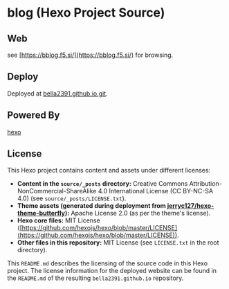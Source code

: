 # blog (Hexo Project Source)

## Web
see [https://bblog.f5.si/](https://bblog.f5.si/) for browsing.

## Deploy
Deployed at [bella2391.github.io.git](https://github.com/bella2391/bella2391.github.io/).  

## Powered By
[hexo](https://github.com/hexojs/hexo)

## License

This Hexo project contains content and assets under different licenses:

- **Content in the `source/_posts` directory:** Creative Commons Attribution-NonCommercial-ShareAlike 4.0 International License (CC BY-NC-SA 4.0) (see `source/_posts/LICENSE.txt`).
- **Theme assets (generated during deployment from [jerryc127/hexo-theme-butterfly](https://github.com/jerryc127/hexo-theme-butterfly)):** Apache License 2.0 (as per the theme's license).
- **Hexo core files:** MIT License ([https://github.com/hexojs/hexo/blob/master/LICENSE](https://github.com/hexojs/hexo/blob/master/LICENSE)).
- **Other files in this repository:** MIT License (see `LICENSE.txt` in the root directory).

This `README.md` describes the licensing of the source code in this Hexo project. The license information for the deployed website can be found in the `README.md` of the resulting `bella2391.github.io` repository.
